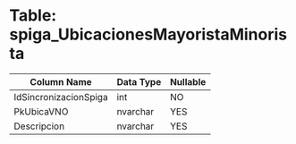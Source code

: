 # Table: spiga_UbicacionesMayoristaMinorista

| Column Name | Data Type | Nullable |
|-------------|-----------|----------|
| IdSincronizacionSpiga | int | NO |
| PkUbicaVNO | nvarchar | YES |
| Descripcion | nvarchar | YES |
